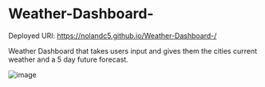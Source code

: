 # Weather-Dashboard-
Deployed URl: https://nolandc5.github.io/Weather-Dashboard-/

Weather Dashboard that takes users input and gives them the cities current weather and a 5 day future forecast.


![image](https://user-images.githubusercontent.com/61319384/182213087-c6eb9bc8-5ebe-43c9-ba6f-685d7e58a954.png)

